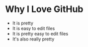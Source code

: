 # Why I Love GitHub

* It is pretty
* It is easy to edit files
* It is pretty easy to edit files
* It's also really pretty
